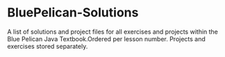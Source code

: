 # BluePelican-Solutions
A list of solutions and project files for all exercises and projects within the Blue Pelican Java Textbook.Ordered per lesson number. Projects and exercises stored separately.
